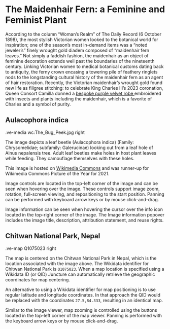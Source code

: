 



# The Maidenhair Fern: a Feminine and Feminist Plant


According to the column “Woman’s Realm” of The Daily Record (6 October 1898), the most stylish Victorian women looked to the botanical world for inspiration; one of the season’s most in-demand items was a “noted jeweler’s” finely wrought gold diadem composed of “maidenhair fern leaves.” Not simply a faddish fashion, the maidenhair as an object of feminine decoration extends well past the boundaries of the nineteenth century. Linking Victorian women to medical botanical customs dating back to antiquity, the ferny crown encasing a towering pile of feathery ringlets nods to the longstanding cultural history of the maidenhair fern as an agent of hair restoration. Recently, the Victorian maidenhair’s wrought gold found new life as filigree stitching: to celebrate King Charles III’s 2023 coronation, Queen Consort Camilla donned a [bespoke purple velvet robe ](https://www.royal.uk/news-and-activity/2023-04-29/a-first-glimpse-at-their-majesties-coronation-robes) embroidered with insects and plants including the maidenhair, which is a favorite of Charles and a symbol of purity.

## Aulacophora indica

.ve-media wc:The_Bug_Peek.jpg right

The image depicts a leaf beetle (Aulacophora indica) (Family: Chrysomelidae; subfamily: Galerucinae) looking out from a leaf hole of Alnus nepalensis tree. Adult leaf beetles make holes in host plant leaves while feeding. They camouflage themselves with these holes.

This image is hosted on [Wikimedia Commons](https://commons.wikimedia.org/wiki/File:The_Bug_Peek.jpg) and was runner-up for Wikimedia Commons Picture of the Year for 2021.

Image controls are located in the top-left corner of the image and can be seen when hovering over the image.  These controls support image zoom, rotation, full-screen viewing, and repositioning to the start position.  Panning can be performed with keyboard arrow keys or by mouse click-and-drag.

Image information can be seen when hovering the cursor over the info icon located in the top-right corner of the image.  The Image information popover includes the image title, description, attribution statement, and reuse rights.

## Chitwan National Park, Nepal

.ve-map Q1075023 right

The map is centered on the Chitwan National Park in Nepal, which is the location associated with the image above.  The Wikidata identifier for Chitwan National Park is `Q1075023`.  When a map location is specified using a Wikidata ID (or QID) Juncture can automatically retrieve the geographic coordinates for map centering.

An alternative to using a Wikidata identifier for map positioning is to use regular latitude and longitude coordinates.  In that approach the QID would be replaced with the coordinates `27.5,84.333`, resulting in an identical map.

Similar to the image viewer, map zooming is controlled using the buttons located in the top-left corner of the map viewer.  Panning is performed with the keyboard arrow keys or by mouse click-and-drag.